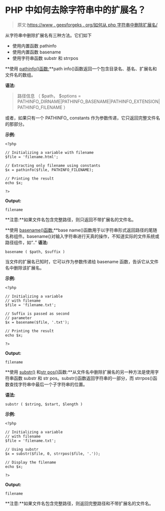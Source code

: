 # PHP 中如何去除字符串中的扩展名？

> 原文:[https://www . geesforgeks . org/如何从 php 字符串中删除扩展名/](https://www.geeksforgeeks.org/how-to-remove-extension-from-string-in-php/)

从字符串中删除扩展名有三种方法。它们如下

*   使用内置函数 pathinfo
*   使用内置函数 basename
*   使用字符串函数 substr 和 strrpos

**使用 [pathinfo()函数:](https://www.geeksforgeeks.org/php-pathinfo-function/)**path info()函数返回一个包含目录名、基名、扩展名和文件名的数组。

**语法:**

> 路径信息 （ $path， $options = PATHINFO_DIRNAME|PATHINFO_BASENAME|PATHINFO_EXTENSION|PATHINFO_FILENAME ）

或者，如果只有一个 PATHINFO_ constants 作为参数传递，它只返回完整文件名的那部分。

**示例:**

```
<?php

// Initializing a variable with filename
$file = 'filename.html';

// Extracting only filename using constants
$x = pathinfo($file, PATHINFO_FILENAME);

// Printing the result
echo $x;

?>
```

**Output:**

```
filename

```

**注意:**如果文件名包含完整路径，则只返回不带扩展名的文件名。

**使用 [basename()函数:](https://www.geeksforgeeks.org/php-basename-function/)**base name()函数用于以字符串形式返回路径的尾随名称组件。basename()对输入字符串进行天真的操作，不知道实际的文件系统或路径组件，如“..”
**语法:**

```
basename ( $path, $suffix )
```

当文件的扩展名已知时，它可以作为参数传递给 basename 函数，告诉它从文件名中删除该扩展名。

**示例:**

```
<?php

// Initializing a variable
// with filename
$file = 'filename.txt';

// Suffix is passed as second
// parameter
$x = basename($file, '.txt');

// Printing the result
echo $x;

?>
```

**Output:**

```
filename

```

**使用 [substr()](https://www.geeksforgeeks.org/php-substr-function/) 和[str pos()](https://www.geeksforgeeks.org/php-strrpos-strripos-functions/)函数:**从文件名中删除扩展名的另一种方法是使用字符串函数 substr 和 str pos。substr()函数返回字符串的一部分，而 strrpos()函数查找字符串中最后一个子字符串的位置。

**语法:**

```
substr ( $string, $start, $length )
```

**示例:**

```
<?php

// Initializing a variable
// with filename
$file = 'filename.txt';

// Using substr 
$x = substr($file, 0, strrpos($file, '.'));

// Display the filename
echo $x;

?>
```

**Output:**

```
filename

```

**注意:**如果文件名包含完整路径，则返回完整路径和不带扩展名的文件名。